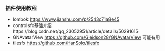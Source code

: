 ### 插件使用教程
- lombok https://www.jianshu.com/p/2543c71a8e45
- controlsfx基础介绍https://blog.csdn.net/qq_23052951/article/details/50291615
- GNAvatarView https://github.com/Gleidson28/GNAvatarView 可能有用
- tilesfx https://github.com/HanSolo/tilesfx
